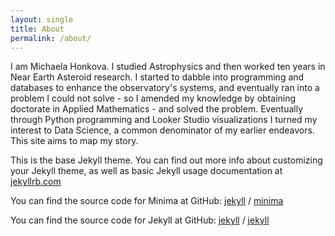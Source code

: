 ```yaml
---
layout: single
title: About
permalink: /about/
---
```


I am Michaela Honkova. I studied Astrophysics and then worked ten years in Near Earth Asteroid research. I started to dabble into programming and databases to enhance the observatory's systems, and eventually ran into a problem I could not solve - so I amended my knowledge by obtaining doctorate in Applied Mathematics - and solved the problem. Eventually through Python programming and Looker Studio visualizations I turned my interest to Data Science, a common denominator of my earlier endeavors. This site aims to map my story.

This is the base Jekyll theme. You can find out more info about customizing your Jekyll theme, as well as basic Jekyll usage documentation at [jekyllrb.com](https://jekyllrb.com/)

You can find the source code for Minima at GitHub:
[jekyll][jekyll-organization] /
[minima](https://github.com/jekyll/minima)

You can find the source code for Jekyll at GitHub:
[jekyll][jekyll-organization] /
[jekyll](https://github.com/jekyll/jekyll)


[jekyll-organization]: https://github.com/jekyll
